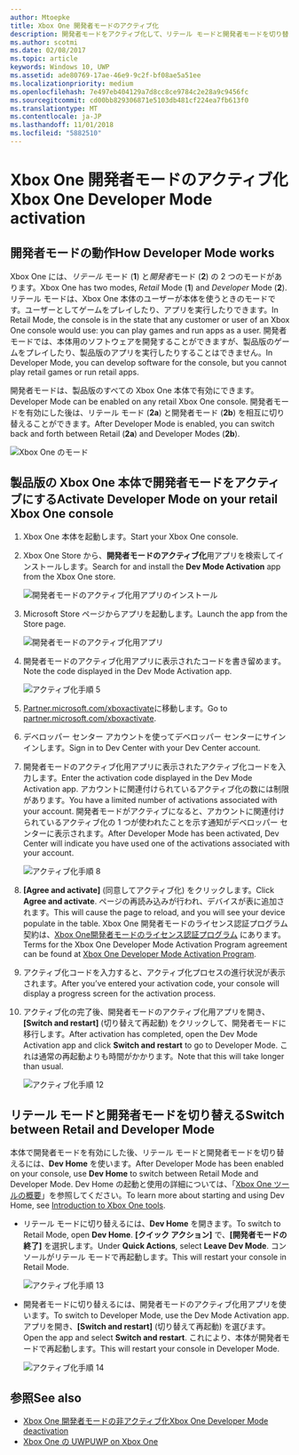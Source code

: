 ```yaml
---
author: Mtoepke
title: Xbox One 開発者モードのアクティブ化
description: 開発者モードをアクティブ化して、リテール モードと開発者モードを切り替えることができるようにする方法を説明します。
ms.author: scotmi
ms.date: 02/08/2017
ms.topic: article
keywords: Windows 10, UWP
ms.assetid: ade80769-17ae-46e9-9c2f-bf08ae5a51ee
ms.localizationpriority: medium
ms.openlocfilehash: 7e497eb404129a7d8cc8ce9784c2e28a9c9456fc
ms.sourcegitcommit: cd00bb829306871e5103db481cf224ea7fb613f0
ms.translationtype: MT
ms.contentlocale: ja-JP
ms.lasthandoff: 11/01/2018
ms.locfileid: "5882510"
---
```

# <a name="xbox-one-developer-mode-activation"></a><span data-ttu-id="052a6-104">Xbox One 開発者モードのアクティブ化</span><span class="sxs-lookup"><span data-stu-id="052a6-104">Xbox One Developer Mode activation</span></span>

## <a name="how-developer-mode-works"></a><span data-ttu-id="052a6-105">開発者モードの動作</span><span class="sxs-lookup"><span data-stu-id="052a6-105">How Developer Mode works</span></span>
<span data-ttu-id="052a6-106">Xbox One には、*リテール* モード (**1**) と*開発者*モード (**2**) の 2 つのモードがあります。</span><span class="sxs-lookup"><span data-stu-id="052a6-106">Xbox One has two modes, *Retail* Mode (**1**) and *Developer* Mode (**2**).</span></span> <span data-ttu-id="052a6-107">リテール モードは、Xbox One 本体のユーザーが本体を使うときのモードです。ユーザーとしてゲームをプレイしたり、アプリを実行したりできます。</span><span class="sxs-lookup"><span data-stu-id="052a6-107">In Retail Mode, the console is in the state that any customer or user of an Xbox One console would use: you can play games and run apps as a user.</span></span> <span data-ttu-id="052a6-108">開発者モードでは、本体用のソフトウェアを開発することができますが、製品版のゲームをプレイしたり、製品版のアプリを実行したりすることはできません。</span><span class="sxs-lookup"><span data-stu-id="052a6-108">In Developer Mode, you can develop software for the console, but you cannot play retail games or run retail apps.</span></span>

<span data-ttu-id="052a6-109">開発者モードは、製品版のすべての Xbox One 本体で有効にできます。</span><span class="sxs-lookup"><span data-stu-id="052a6-109">Developer Mode can be enabled on any retail Xbox One console.</span></span> <span data-ttu-id="052a6-110">開発者モードを有効にした後は、リテール モード (**2a**) と開発者モード (**2b**) を相互に切り替えることができます。</span><span class="sxs-lookup"><span data-stu-id="052a6-110">After Developer Mode is enabled, you can switch back and forth between Retail (**2a**) and Developer Modes (**2b**).</span></span>

![Xbox One のモード](images/dev-mode-flow.png)

## <a name="activate-developer-mode-on-your-retail-xbox-one-console"></a><span data-ttu-id="052a6-112">製品版の Xbox One 本体で開発者モードをアクティブにする</span><span class="sxs-lookup"><span data-stu-id="052a6-112">Activate Developer Mode on your retail Xbox One console</span></span>

1.  <span data-ttu-id="052a6-113">Xbox One 本体を起動します。</span><span class="sxs-lookup"><span data-stu-id="052a6-113">Start your Xbox One console.</span></span>

2.  <span data-ttu-id="052a6-114">Xbox One Store から、**開発者モードのアクティブ化**用アプリを検索してインストールします。</span><span class="sxs-lookup"><span data-stu-id="052a6-114">Search for and install the **Dev Mode Activation** app from the Xbox One store.</span></span>

    ![開発者モードのアクティブ化用アプリのインストール](images/devkit-activation-1.png)

3.  <span data-ttu-id="052a6-116">Microsoft Store ページからアプリを起動します。</span><span class="sxs-lookup"><span data-stu-id="052a6-116">Launch the app from the Store page.</span></span>

    ![開発者モードのアクティブ化用アプリ](images/devkit-activation-2.png)

4.  <span data-ttu-id="052a6-118">開発者モードのアクティブ化用アプリに表示されたコードを書き留めます。</span><span class="sxs-lookup"><span data-stu-id="052a6-118">Note the code displayed in the Dev Mode Activation app.</span></span>

    ![アクティブ化手順 5](images/activation-step-5.png)  
    
5.  <span data-ttu-id="052a6-120">[Partner.microsoft.com/xboxactivate](https://partner.microsoft.com/xboxactivate)に移動します。</span><span class="sxs-lookup"><span data-stu-id="052a6-120">Go to [partner.microsoft.com/xboxactivate](https://partner.microsoft.com/xboxactivate).</span></span>

6.  <span data-ttu-id="052a6-121">デベロッパー センター アカウントを使ってデベロッパー センターにサインインします。</span><span class="sxs-lookup"><span data-stu-id="052a6-121">Sign in to Dev Center with your Dev Center account.</span></span>

7.  <span data-ttu-id="052a6-122">開発者モードのアクティブ化用アプリに表示されたアクティブ化コードを入力します。</span><span class="sxs-lookup"><span data-stu-id="052a6-122">Enter the activation code displayed in the Dev Mode Activation app.</span></span> <span data-ttu-id="052a6-123">アカウントに関連付けられているアクティブ化の数には制限があります。</span><span class="sxs-lookup"><span data-stu-id="052a6-123">You have a limited number of activations associated with your account.</span></span> <span data-ttu-id="052a6-124">開発者モードがアクティブになると、アカウントに関連付けられているアクティブ化の 1 つが使われたことを示す通知がデベロッパー センターに表示されます。</span><span class="sxs-lookup"><span data-stu-id="052a6-124">After Developer Mode has been activated, Dev Center will indicate you have used one of the activations associated with your account.</span></span>

    ![アクティブ化手順 8](images/activation-step-8-rs2.png)    
    
8.  <span data-ttu-id="052a6-126">**[Agree and activate]** (同意してアクティブ化) をクリックします。</span><span class="sxs-lookup"><span data-stu-id="052a6-126">Click **Agree and activate**.</span></span> <span data-ttu-id="052a6-127">ページの再読み込みが行われ、デバイスが表に追加されます。</span><span class="sxs-lookup"><span data-stu-id="052a6-127">This will cause the page to reload, and you will see your device populate in the table.</span></span> <span data-ttu-id="052a6-128">Xbox One 開発者モードのライセンス認証プログラム契約は、[Xbox One開発者モードのライセンス認証プログラム](http://go.microsoft.com/fwlink/p/?LinkId=760399) にあります。</span><span class="sxs-lookup"><span data-stu-id="052a6-128">Terms for the Xbox One Developer Mode Activation Program agreement can be found at [Xbox One Developer Mode Activation Program](http://go.microsoft.com/fwlink/p/?LinkId=760399).</span></span>

9.  <span data-ttu-id="052a6-129">アクティブ化コードを入力すると、アクティブ化プロセスの進行状況が表示されます。</span><span class="sxs-lookup"><span data-stu-id="052a6-129">After you’ve entered your activation code, your console will display a progress screen for the activation process.</span></span>  
    
10. <span data-ttu-id="052a6-130">アクティブ化の完了後、開発者モードのアクティブ化用アプリを開き、**[Switch and restart]** (切り替えて再起動) をクリックして、開発者モードに移行します。</span><span class="sxs-lookup"><span data-stu-id="052a6-130">After activation has completed, open the Dev Mode Activation app and click **Switch and restart** to go to Developer Mode.</span></span> <span data-ttu-id="052a6-131">これは通常の再起動よりも時間がかかります。</span><span class="sxs-lookup"><span data-stu-id="052a6-131">Note that this will take longer than usual.</span></span>

    ![アクティブ化手順 12](images/activation-step-12.png)   

## <a name="switch-between-retail-and-developer-mode"></a><span data-ttu-id="052a6-133">リテール モードと開発者モードを切り替える</span><span class="sxs-lookup"><span data-stu-id="052a6-133">Switch between Retail and Developer Mode</span></span>
<span data-ttu-id="052a6-134">本体で開発者モードを有効にした後、リテール モードと開発者モードを切り替えるには、**Dev Home** を使います。</span><span class="sxs-lookup"><span data-stu-id="052a6-134">After Developer Mode has been enabled on your console, use **Dev Home** to switch between Retail Mode and Developer Mode.</span></span> <span data-ttu-id="052a6-135">Dev Home の起動と使用の詳細については、「[Xbox One ツールの概要](introduction-to-xbox-tools.md)」を参照してください。</span><span class="sxs-lookup"><span data-stu-id="052a6-135">To learn more about starting and using Dev Home, see [Introduction to Xbox One tools](introduction-to-xbox-tools.md).</span></span>

* <span data-ttu-id="052a6-136">リテール モードに切り替えるには、**Dev Home** を開きます。</span><span class="sxs-lookup"><span data-stu-id="052a6-136">To switch to Retail Mode, open **Dev Home**.</span></span> <span data-ttu-id="052a6-137">**[クイック アクション]** で、**[開発者モードの終了]** を選択します。</span><span class="sxs-lookup"><span data-stu-id="052a6-137">Under **Quick Actions**, select **Leave Dev Mode**.</span></span> <span data-ttu-id="052a6-138">コンソールがリテール モードで再起動します。</span><span class="sxs-lookup"><span data-stu-id="052a6-138">This will restart your console in Retail Mode.</span></span>    

  ![アクティブ化手順 13](images/activation-step-13-rs4.png)  
  
* <span data-ttu-id="052a6-140">開発者モードに切り替えるには、開発者モードのアクティブ化用アプリを使います。</span><span class="sxs-lookup"><span data-stu-id="052a6-140">To switch to Developer Mode, use the Dev Mode Activation app.</span></span> <span data-ttu-id="052a6-141">アプリを開き、**[Switch and restart]** (切り替えて再起動) を選びます。</span><span class="sxs-lookup"><span data-stu-id="052a6-141">Open the app and select **Switch and restart**.</span></span> <span data-ttu-id="052a6-142">これにより、本体が開発者モードで再起動します。</span><span class="sxs-lookup"><span data-stu-id="052a6-142">This will restart your console in Developer Mode.</span></span>  

  ![アクティブ化手順 14](images/activation-step-12.png)  

## <a name="see-also"></a><span data-ttu-id="052a6-144">参照</span><span class="sxs-lookup"><span data-stu-id="052a6-144">See also</span></span>
- [<span data-ttu-id="052a6-145">Xbox One 開発者モードの非アクティブ化</span><span class="sxs-lookup"><span data-stu-id="052a6-145">Xbox One Developer Mode deactivation</span></span>](devkit-deactivation.md)
- [<span data-ttu-id="052a6-146">Xbox One の UWP</span><span class="sxs-lookup"><span data-stu-id="052a6-146">UWP on Xbox One</span></span>](index.md)
